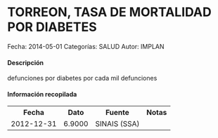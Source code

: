 TORREON, TASA DE MORTALIDAD POR DIABETES
=====

Fecha: 2014-05-01
Categorías: SALUD
Autor: IMPLAN

#### Descripción

defunciones por diabetes por cada mil defunciones

#### Información recopilada

<table class="table table-hover table-bordered">
  <tr><th>Fecha</th><th>Dato</th><th>Fuente</th><th>Notas</th></tr>
  <tr><td>2012-12-31</td><td>6.9000</td><td>SINAIS (SSA)</td><td></td></tr>
</table>
